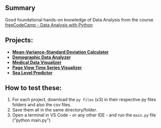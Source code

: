 ## Summary

Good foundational hands-on knowledge of Data Analysis from the course [freeCodeCamp - Data Analysis with Python](https://www.freecodecamp.org/learn/data-analysis-with-python/)


## Projects:

  - **[Mean-Variance-Standard Deviation Calculator](https://github.com/GBlanch/fCC-Data-Analysis-with-Python-Certification/tree/main/0.mvsd_calc)**
  - **[Demographic Data Analyzer](https://github.com/GBlanch/fCC-Data-Analysis-with-Python-Certification/tree/main/1.demographic_analyzer)**
  - **[Medical Data Visualizer](https://github.com/GBlanch/fCC-Data-Analysis-with-Python-Certification/tree/main/2.med_data_visual)**
  - **[Page View Time Series Visualizer](https://github.com/GBlanch/fCC-Data-Analysis-with-Python-Certification/tree/main/3.page_time_series_visual)**
  - **[Sea Level Predictor](https://github.com/GBlanch/fCC-Data-Analysis-with-Python-Certification/blob/main/4.sea_level_predictor)**

## How to test these:

  1. For each project, download the `py files` (x3) in their respective py files folders and also the csv files.
  2. Save them all in the same directory/folder.
  3. Open a terminal in VS Code - or any other IDE - and run the `main.py` file ("python main.py")
  
